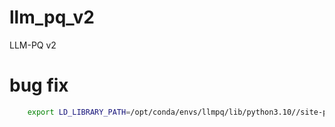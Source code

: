 # llm_pq_v2
LLM-PQ v2



# bug fix
```bash
    export LD_LIBRARY_PATH=/opt/conda/envs/llmpq/lib/python3.10//site-packages/nvidia/nvjitlink/lib:$LD_LIBRARY_PATH
```